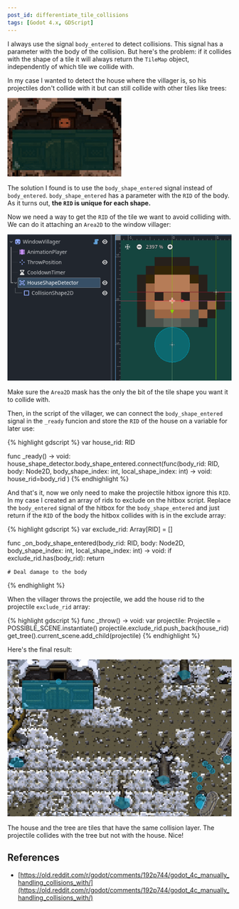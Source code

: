 ```yaml
---
post_id: differentiate_tile_collisions
tags: [Godot 4.x, GDScript]
---
```


I always use the signal `body_entered` to detect collisions. This signal has a parameter with the body of the collision. But here's the problem: if it collides with the shape of a tile it will always return the `TileMap` object, independently of which tile we collide with.

In my case I wanted to detect the house where the villager is, so his projectiles don't collide with it but can still collide with other tiles like trees:

![Projectile colliding with house tile](/assets/images/godot/differentiate_tile_collisions/window_villager_projectile_colliding_with_house.gif)

<!--more-->

The solution I found is to use the `body_shape_entered` signal instead of `body_entered`. `body_shape_entered` has a parameter with the `RID` of the body. As it turns out, **the `RID` is unique for each shape.**

Now we need a way to get the `RID` of the tile we want to avoid colliding with. We can do it attaching an `Area2D` to the window villager:

![Area2D that will detect house shape](/assets/images/godot/differentiate_tile_collisions/window_villager_with_house_shape_detector.png)

Make sure the `Area2D` mask has the only the bit of the tile shape you want it to collide with.

Then, in the script of the villager, we can connect the `body_shape_entered` signal in the `_ready` funcion and store the `RID` of the house on a variable for later use:

{% highlight gdscript %}
var house_rid: RID

func _ready() -> void:
	house_shape_detector.body_shape_entered.connect(func(body_rid: RID, body: Node2D, body_shape_index: int, local_shape_index: int) -> void:
		house_rid=body_rid
	)
{% endhighlight %}

And that's it, now we only need to make the projectile hitbox ignore this `RID`. In my case I created an array of rids to exclude on the hitbox script. Replace the `body_entered` signal of the hitbox for the `body_shape_entered` and just return if the `RID` of the body the hitbox collides with is in the exclude array:

{% highlight gdscript %}
var exclude_rid: Array[RID] = []

func _on_body_shape_entered(body_rid: RID, body: Node2D, body_shape_index: int, local_shape_index: int) -> void:
	if exclude_rid.has(body_rid):
		return

    # Deal damage to the body
{% endhighlight %}

When the villager throws the projectile, we add the house rid to the projectile `exclude_rid` array:

{% highlight gdscript %}
func _throw() -> void:
	var projectile: Projectile = POSSIBLE_SCENE.instantiate()
	projectile.exclude_rid.push_back(house_rid)
	get_tree().current_scene.add_child(projectile)
{% endhighlight %}

Here's the final result:

![Final result: proectile collides with trees but not with house](/assets/images/godot/differentiate_tile_collisions/final_result.gif)

The house and the tree are tiles that have the same collision layer. The projectile collides with the tree but not with the house. Nice!

## References
- [https://old.reddit.com/r/godot/comments/192p744/godot_4c_manually_handling_collisions_with/](https://old.reddit.com/r/godot/comments/192p744/godot_4c_manually_handling_collisions_with/)